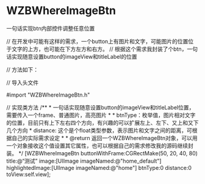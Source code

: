 # WZBWhereImageBtn
一句话实现btn内部控件调整任意位置

// 在开发中可能有这样的需求，一个button上有图片和文字，可能图片的位置位于文字的上方，也可能在下方左方和右方。
// 根据这个需求我封装了个btn，一句话实现随意设置button的imageView和titleLabel的位置

// 方法如下：

// 导入头文件

#import "WZBWhereImageBtn.h"

// 实现类方法
/**
     *  一句话实现随意设置button的imageView和titleLabel位置，需要传入一个frame、普通图片，高亮图片
     *
     *  btnType：枚举值，图片相对文字的位置，目前只有上下左右四个方向，有兴趣的可以扩展左上、左下、又上和又下几个方向
     *  distance: 这个是个float类型参数，表示图片和文字之间的距离，可根据自己的实际需求设定
     *
     *  @return 返回一个WZBWhereImageBtn对象，可以用一个对象接收这个值设置其它属性，也可以根据自己的需求修改我的源码继续封装。
     */
    [WZBWhereImageBtn buttonWithFrame:CGRectMake(50, 20, 40, 80) title:@“测试” image:[UIImage imageNamed:@"home_default"] highlightedImage:[UIImage imageNamed:@"home"] btnType:0 distance:0 toView:self.view];
